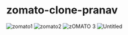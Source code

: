 # zomato-clone-pranav
![zomato1](https://user-images.githubusercontent.com/67794060/213219356-9c3e01da-ff53-4004-9274-f5b036068da8.png)
![zomato2](https://user-images.githubusercontent.com/67794060/213186009-4b273c33-2d56-4f03-901b-d4d71f6556dc.png)
![zOMATO 3](https://user-images.githubusercontent.com/67794060/213186017-ce4ce0dd-050a-4426-a0cf-4b1465ced59f.png)
![Untitled](https://user-images.githubusercontent.com/67794060/213186029-ce5189e8-3b3e-4f08-8056-34c4f8add177.png)
